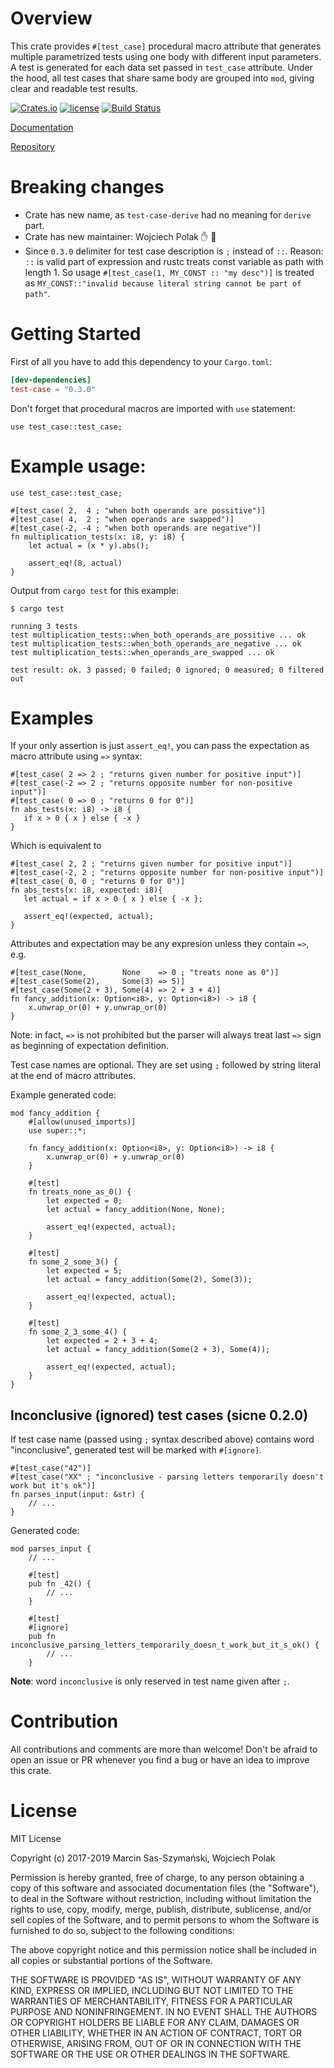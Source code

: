 # Overview
This crate provides `#[test_case]` procedural macro attribute that generates multiple parametrized tests using one body with different input parameters.
A test is generated for each data set passed in `test_case` attribute.
Under the hood, all test cases that share same body are grouped into `mod`, giving clear and readable test results.

[![Crates.io](https://img.shields.io/crates/v/test-case.svg)](https://crates.io/crates/test-case)
[![license](http://img.shields.io/badge/license-MIT-blue.svg)](https://github.com/kbknapp/clap-rs/blob/master/LICENSE-MIT)
[![Build Status](https://travis-ci.org/frondeus/test-case.svg?branch=master)](https://travis-ci.org/frondeus/test-case)

[Documentation](https://docs.rs/test-case/)

[Repository](https://github.com/frondeus/test-case)

# Breaking changes
* Crate has new name, as `test-case-derive` had no meaning for `derive` part.
* Crate has new maintainer: Wojciech Polak :hand: :tada:
* Since `0.3.0` delimiter for test case description is `;` instead of `::`.
Reason: `::` is valid part of expression and rustc treats const variable as path
with length 1. So usage `#[test_case(1, MY_CONST :: "my desc")]` is treated as
`MY_CONST::"invalid because literal string cannot be part of path"`.

# Getting Started

First of all you have to add this dependency to your `Cargo.toml`:

```toml
[dev-dependencies]
test-case = "0.3.0"
```

Don't forget that procedural macros are imported with `use` statement:

```
use test_case::test_case;
```

# Example usage:

```
use test_case::test_case;

#[test_case( 2,  4 ; "when both operands are possitive")]
#[test_case( 4,  2 ; "when operands are swapped")]
#[test_case(-2, -4 ; "when both operands are negative")]
fn multiplication_tests(x: i8, y: i8) {
    let actual = (x * y).abs();

    assert_eq!(8, actual)
}
```

Output from `cargo test` for this example:

```
$ cargo test

running 3 tests
test multiplication_tests::when_both_operands_are_possitive ... ok
test multiplication_tests::when_both_operands_are_negative ... ok
test multiplication_tests::when_operands_are_swapped ... ok

test result: ok. 3 passed; 0 failed; 0 ignored; 0 measured; 0 filtered out
```

# Examples

If your only assertion is just `assert_eq!`, you can pass the expectation as macro attribute using `=>` syntax:

```
#[test_case( 2 => 2 ; "returns given number for positive input")]
#[test_case(-2 => 2 ; "returns opposite number for non-positive input")]
#[test_case( 0 => 0 ; "returns 0 for 0")]
fn abs_tests(x: i8) -> i8 {
   if x > 0 { x } else { -x }
}
```

Which is equivalent to

```
#[test_case( 2, 2 ; "returns given number for positive input")]
#[test_case(-2, 2 ; "returns opposite number for non-positive input")]
#[test_case( 0, 0 ; "returns 0 for 0")]
fn abs_tests(x: i8, expected: i8){
   let actual = if x > 0 { x } else { -x };

   assert_eq!(expected, actual);
}
```

Attributes and expectation may be any expresion unless they contain `=>`, e.g.

```
#[test_case(None,        None    => 0 ; "treats none as 0")]
#[test_case(Some(2),     Some(3) => 5)]
#[test_case(Some(2 + 3), Some(4) => 2 + 3 + 4)]
fn fancy_addition(x: Option<i8>, y: Option<i8>) -> i8 {
    x.unwrap_or(0) + y.unwrap_or(0)
}
```

Note: in fact, `=>` is not prohibited but the parser will always treat last `=>` sign as beginning of expectation definition.

Test case names are optional. They are set using `;` followed by string literal at the end of macro attributes.

Example generated code:

```
mod fancy_addition {
    #[allow(unused_imports)]
    use super::*;

    fn fancy_addition(x: Option<i8>, y: Option<i8>) -> i8 {
        x.unwrap_or(0) + y.unwrap_or(0)
    }

    #[test]
    fn treats_none_as_0() {
        let expected = 0;
        let actual = fancy_addition(None, None);

        assert_eq!(expected, actual);
    }

    #[test]
    fn some_2_some_3() {
        let expected = 5;
        let actual = fancy_addition(Some(2), Some(3));

        assert_eq!(expected, actual);
    }

    #[test]
    fn some_2_3_some_4() {
        let expected = 2 + 3 + 4;
        let actual = fancy_addition(Some(2 + 3), Some(4));

        assert_eq!(expected, actual);
    }
}
```

## Inconclusive (ignored) test cases (sicne 0.2.0)

If test case name (passed using `;` syntax described above) contains word "inconclusive", generated test will be marked with `#[ignore]`.

```
#[test_case("42")]
#[test_case("XX" ; "inconclusive - parsing letters temporarily doesn't work but it's ok")]
fn parses_input(input: &str) {
    // ...
}
```

Generated code:
```
mod parses_input {
    // ...

    #[test]
    pub fn _42() {
        // ...
    }

    #[test]
    #[ignore]
    pub fn inconclusive_parsing_letters_temporarily_doesn_t_work_but_it_s_ok() {
        // ...
    }

```

**Note**: word `inconclusive` is only reserved in test name given after `;`.

# Contribution

All contributions and comments are more than welcome! Don't be afraid to open an issue or PR whenever you find a bug or have an idea to improve this crate.

# License

MIT License

Copyright (c) 2017-2019 Marcin Sas-Szymański, Wojciech Polak

Permission is hereby granted, free of charge, to any person obtaining a copy
of this software and associated documentation files (the "Software"), to deal
in the Software without restriction, including without limitation the rights
to use, copy, modify, merge, publish, distribute, sublicense, and/or sell
copies of the Software, and to permit persons to whom the Software is
furnished to do so, subject to the following conditions:

The above copyright notice and this permission notice shall be included in all
copies or substantial portions of the Software.

THE SOFTWARE IS PROVIDED "AS IS", WITHOUT WARRANTY OF ANY KIND, EXPRESS OR
IMPLIED, INCLUDING BUT NOT LIMITED TO THE WARRANTIES OF MERCHANTABILITY,
FITNESS FOR A PARTICULAR PURPOSE AND NONINFRINGEMENT. IN NO EVENT SHALL THE
AUTHORS OR COPYRIGHT HOLDERS BE LIABLE FOR ANY CLAIM, DAMAGES OR OTHER
LIABILITY, WHETHER IN AN ACTION OF CONTRACT, TORT OR OTHERWISE, ARISING FROM,
OUT OF OR IN CONNECTION WITH THE SOFTWARE OR THE USE OR OTHER DEALINGS IN THE
SOFTWARE.
